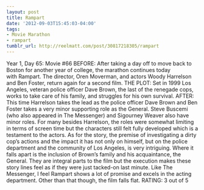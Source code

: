 ```yaml
---
layout: post
title: Rampart
date: '2012-09-03T15:45:03-04:00'
tags:
- Movie Marathon
- rampart
tumblr_url: http://reelmatt.com/post/30817218305/rampart
---
```

Year 1, Day 65: Movie #66
BEFORE: After taking a day off to move back to Boston for another year of college, the marathon continues today with Rampart. The director, Oren Moverman, and actors Woody Harrelson and Ben Foster, return again for a second film.
THE PLOT: Set in 1999 Los Angeles, veteran police officer Dave Brown, the last of the renegade cops, works to take care of his family, and struggles for his own survival.
AFTER: This time Harrelson takes the lead as the police officer Dave Brown and Ben Foster takes a very minor supporting role as the General. Steve Buscemi (who also appeared in The Messenger) and Sigourney Weaver also have minor roles. For many besides Harrelson, the roles were somewhat limiting in terms of screen time but the characters still felt fully developed which is a testament to the actors.
As for the story, the premise of investigating a dirty cop’s actions and the impact it has not only on himself, but on the police department and the community of Los Angeles, is very intriguing. Where it falls apart is the inclusion of Brown’s family and his acquaintance, the General. They are integral parts to the film but the execution makes these story lines feel as if they were just tacked-on last minute.
Like The Messenger, I feel Rampart shows a lot of promise and excels in the acting department. Other than that though, the film falls flat.
RATING: 3 out of 5
